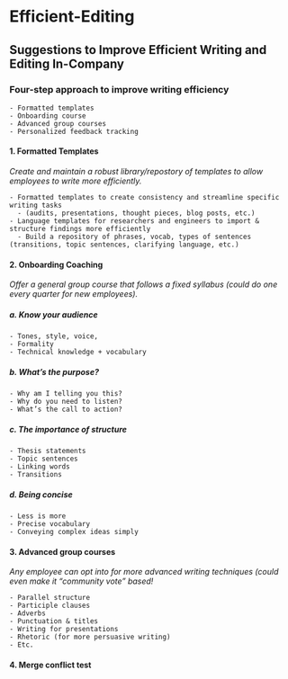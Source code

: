 # Efficient-Editing
## Suggestions to Improve Efficient Writing and Editing In-Company

### Four-step approach to improve writing efficiency 
    - Formatted templates
    - Onboarding course
    - Advanced group courses
    - Personalized feedback tracking

#### 1. Formatted Templates
*Create and maintain a robust library/repostory of templates to allow employees to write more efficiently.* 

    - Formatted templates to create consistency and streamline specific writing tasks 
      - (audits, presentations, thought pieces, blog posts, etc.)
    - Language templates for researchers and engineers to import & structure findings more efficiently
      - Build a repository of phrases, vocab, types of sentences (transitions, topic sentences, clarifying language, etc.)

#### 2. Onboarding Coaching
*Offer a general group course that follows a fixed syllabus (could do one every quarter for new employees).*

##### a. Know your audience
    - Tones, style, voice, 
    - Formality
    - Technical knowledge + vocabulary
##### b. What’s the purpose?
    - Why am I telling you this?
    - Why do you need to listen?
    - What’s the call to action?
##### c. The importance of structure
    - Thesis statements
    - Topic sentences
    - Linking words
    - Transitions
##### d. Being concise
    - Less is more
    - Precise vocabulary
    - Conveying complex ideas simply


#### 3. Advanced group courses 
*Any employee can opt into for more advanced writing techniques (could even make it “community vote” based!*
  
    - Parallel structure
    - Participle clauses
    - Adverbs
    - Punctuation & titles
    - Writing for presentations
    - Rhetoric (for more persuasive writing)
    - Etc. 

#### 4. Merge conflict test


